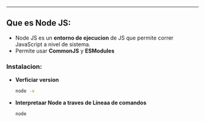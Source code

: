 
---
## Que es Node JS: 
- Node JS es un **entorno de ejecucion** de JS que permite correr JavaScript a nivel de sistema.
- Permite usar **CommonJS** y **ESModules**


### Instalacion:
- **Verficiar version**
	```sh
	node -v
	```

- **Interpretaar Node a traves de Lineaa de comandos**
	```sh
	node
	```




























